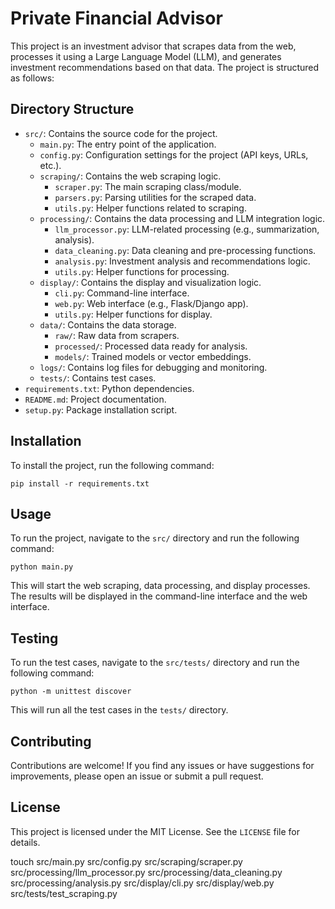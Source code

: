 # Private Financial Advisor

This project is an investment advisor that scrapes data from the web, processes it using a Large Language Model (LLM), and generates investment recommendations based on that data. The project is structured as follows:

## Directory Structure

- `src/`: Contains the source code for the project.
  - `main.py`: The entry point of the application.
  - `config.py`: Configuration settings for the project (API keys, URLs, etc.).
  - `scraping/`: Contains the web scraping logic.
    - `scraper.py`: The main scraping class/module.
    - `parsers.py`: Parsing utilities for the scraped data.
    - `utils.py`: Helper functions related to scraping.
  - `processing/`: Contains the data processing and LLM integration logic.
    - `llm_processor.py`: LLM-related processing (e.g., summarization, analysis).
    - `data_cleaning.py`: Data cleaning and pre-processing functions.
    - `analysis.py`: Investment analysis and recommendations logic.
    - `utils.py`: Helper functions for processing.
  - `display/`: Contains the display and visualization logic.
    - `cli.py`: Command-line interface.
    - `web.py`: Web interface (e.g., Flask/Django app).
    - `utils.py`: Helper functions for display.
  - `data/`: Contains the data storage.
    - `raw/`: Raw data from scrapers.
    - `processed/`: Processed data ready for analysis.
    - `models/`: Trained models or vector embeddings.
  - `logs/`: Contains log files for debugging and monitoring.
  - `tests/`: Contains test cases.
- `requirements.txt`: Python dependencies.
- `README.md`: Project documentation.
- `setup.py`: Package installation script.

## Installation

To install the project, run the following command:

```
pip install -r requirements.txt
```

## Usage

To run the project, navigate to the `src/` directory and run the following command:

```
python main.py
```

This will start the web scraping, data processing, and display processes. The results will be displayed in the command-line interface and the web interface.

## Testing

To run the test cases, navigate to the `src/tests/` directory and run the following command:

```
python -m unittest discover
```

This will run all the test cases in the `tests/` directory.

## Contributing

Contributions are welcome! If you find any issues or have suggestions for improvements, please open an issue or submit a pull request.

## License

This project is licensed under the MIT License. See the `LICENSE` file for details.

touch src/main.py src/config.py src/scraping/scraper.py src/processing/llm_processor.py src/processing/data_cleaning.py src/processing/analysis.py src/display/cli.py src/display/web.py src/tests/test_scraping.py
